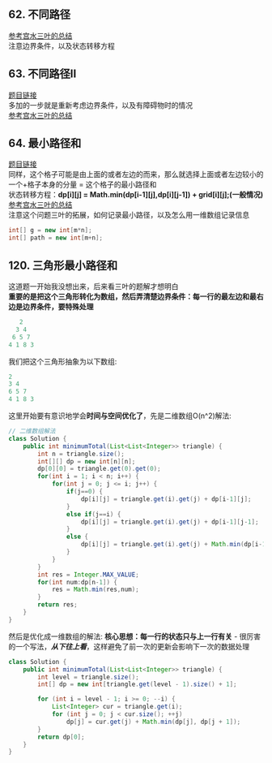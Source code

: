 ## 62. 不同路径
[参考宫水三叶的总结](https://mp.weixin.qq.com/s?__biz=MzU4NDE3MTEyMA==&mid=2247485037&idx=1&sn=d6d52c48600e655161e84f25d3402514&chksm=fd9cad72caeb2464e1d8adcd991ec178001472a6c6ddc02a1764bc74ea27a97f71fddbce9975&scene=178&cur_album_id=1773144264147812354#rd)
<br/>
注意边界条件，以及状态转移方程

## 63. 不同路径II
[题目链接](https://leetcode-cn.com/problems/unique-paths-ii/)<br/>
多加的一步就是重新考虑边界条件，以及有障碍物时的情况<br/>
[参考宫水三叶的总结](https://mp.weixin.qq.com/s?__biz=MzU4NDE3MTEyMA==&mid=2247485089&idx=1&sn=fd52fd088a5778c9ee101741d458605d&chksm=fd9cadbecaeb24a8f2115139f438fed36cddd96d00d5249d661684faf33b9874e62883720ae6&scene=178&cur_album_id=1773144264147812354#rd)

## 64. 最小路径和
[题目链接](https://leetcode-cn.com/problems/minimum-path-sum/)<br/>
同样，这个格子可能是由上面的或者左边的而来，那么就选择上面或者左边较小的一个+格子本身的分量 = 这个格子的最小路径和<br/>
状态转移方程：**dp[i][j] = Math.min(dp[i-1][j],dp[i][j-1]) + grid[i][j];(一般情况)**<br/>
[参考宫水三叶的总结](https://mp.weixin.qq.com/s?__biz=MzU4NDE3MTEyMA==&mid=2247485106&idx=1&sn=39adbde98707dc02a99e71f58cad5e7c&chksm=fd9cadadcaeb24bb2295d170f3de8dca0ce8e5acadccafbee82139dfe38ce1984435cd7a50ed&scene=178&cur_album_id=1773144264147812354#rd)<br/>
注意这个问题三叶的拓展，如何记录最小路径，以及怎么用一维数组记录信息<br/>
```Java
int[] g = new int[m*n];
int[] path = new int[m+n];
```

## 120. 三角形最小路径和
这道题一开始我没想出来，后来看三叶的题解才想明白<br/>
**重要的是把这个三角形转化为数组，然后弄清楚边界条件：每一行的最左边和最右边是边界条件，要特殊处理**<br/>
```Java
   2
  3 4
 6 5 7
4 1 8 3
```
我们把这个三角形抽象为以下数组:
```Java
2
3 4
6 5 7
4 1 8 3
```
这里开始要有意识地学会**时间与空间优化了**，先是二维数组O(n^2)解法:
```Java
// 二维数组解法
class Solution {
    public int minimumTotal(List<List<Integer>> triangle) {
        int n = triangle.size();
        int[][] dp = new int[n][n];
        dp[0][0] = triangle.get(0).get(0);
        for(int i = 1; i < n; i++) {
            for(int j = 0; j <= i; j++) {
                if(j==0) {
                    dp[i][j] = triangle.get(i).get(j) + dp[i-1][j];
                }
                else if(j==i) {
                    dp[i][j] = triangle.get(i).get(j) + dp[i-1][j-1];
                }
                else {
                    dp[i][j] = triangle.get(i).get(j) + Math.min(dp[i-1][j-1],dp[i-1][j]);
                }
            }
        }
        int res = Integer.MAX_VALUE;
        for(int num:dp[n-1]) {
            res = Math.min(res,num);
        }
        return res;
    }
}
```
然后是优化成一维数组的解法: **核心思想：每一行的状态只与上一行有关** - 很厉害的一个写法，***从下往上看***，这样避免了前一次的更新会影响下一次的数据处理
```Java
class Solution {
    public int minimumTotal(List<List<Integer>> triangle) {
        int level = triangle.size();
        int[] dp = new int[triangle.get(level - 1).size() + 1];

        for (int i = level - 1; i >= 0; --i) {
            List<Integer> cur = triangle.get(i);
            for (int j = 0; j < cur.size(); ++j) 
                dp[j] = cur.get(j) + Math.min(dp[j], dp[j + 1]);
        }
        return dp[0];
    }
}
```
